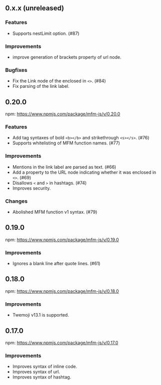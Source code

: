 <!--
## 0.x.x (unreleased)

### Features

### Improvements

### Changes

### Bugfixes

-->

## 0.x.x (unreleased)

### Features
- Supports nestLimit option. (#87)

### Improvements
- improve generation of brackets property of url node.

### Bugfixes
- Fix the Link node of the enclosed in `<>`. (#84)
- Fix parsing of the link label.

## 0.20.0

npm: https://www.npmjs.com/package/mfm-js/v/0.20.0

### Features
- Add tag syntaxes of bold `<b></b>` and strikethrough `<s></s>`. (#76)
- Supports whitelisting of MFM function names. (#77)

### Improvements
- Mentions in the link label are parsed as text. (#66)
- Add a property to the URL node indicating whether it was enclosed in `<>`. (#69)
- Disallows `<` and `>` in hashtags. (#74)
- Improves security.

### Changes
- Abolished MFM function v1 syntax. (#79)

## 0.19.0

npm: https://www.npmjs.com/package/mfm-js/v/0.19.0

### Improvements
- Ignores a blank line after quote lines. (#61)

## 0.18.0

npm: https://www.npmjs.com/package/mfm-js/v/0.18.0

### Improvements
- Twemoji v13.1 is supported.

## 0.17.0

npm: https://www.npmjs.com/package/mfm-js/v/0.17.0

### Improvements
- Improves syntax of inline code.
- Improves syntax of url.
- Improves syntax of hashtag.
